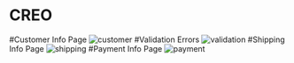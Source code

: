 # CREO
#Customer Info Page
![customer](https://user-images.githubusercontent.com/42297710/56074262-cd43e080-5dcc-11e9-9d1b-d60fe66e77d2.PNG)
#Validation Errors
![validation](https://user-images.githubusercontent.com/42297710/56074276-eba9dc00-5dcc-11e9-8cdb-3f452069de30.PNG)
#Shipping Info Page
![shipping](https://user-images.githubusercontent.com/42297710/56074278-fd8b7f00-5dcc-11e9-9504-09e9deb35989.PNG)
#Payment Info Page
![payment](https://user-images.githubusercontent.com/42297710/56074280-00866f80-5dcd-11e9-9fcf-e5fafc1b999c.PNG)

